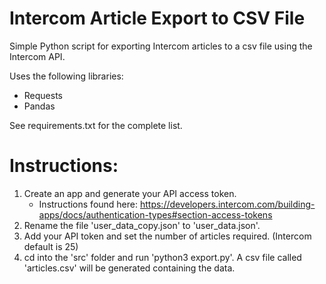 # Intercom Article Export to CSV File 

Simple Python script for exporting Intercom articles to a csv file using the Intercom API.

Uses the following libraries:
- Requests
- Pandas

See requirements.txt for the complete list.

# Instructions:
1. Create an app and generate your API access token. 
    - Instructions found here: https://developers.intercom.com/building-apps/docs/authentication-types#section-access-tokens
2. Rename the file 'user_data_copy.json' to 'user_data.json'.
3. Add your API token and set the number of articles required. (Intercom default is 25)
4. cd into the 'src' folder and run 'python3 export.py'. A csv file called 'articles.csv' will be generated containing the data.
